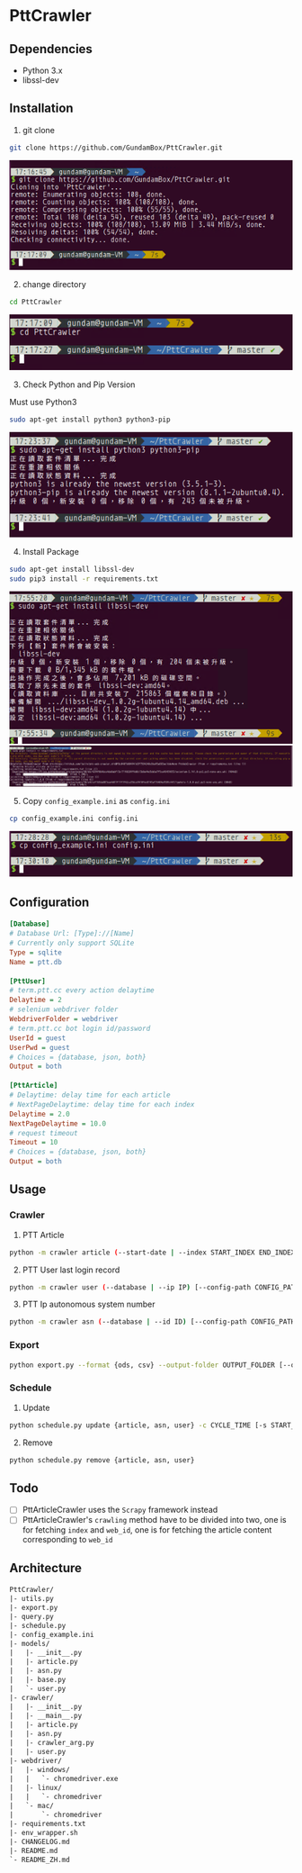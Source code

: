 # PttCrawler

## Dependencies

* Python 3.x
* libssl-dev

## Installation

1. git clone

```bash
git clone https://github.com/GundamBox/PttCrawler.git
```

![img1](img/1.PNG)

2. change directory

```bash
cd PttCrawler
```

![img1](img/2.PNG)

3. Check Python and Pip Version

Must use Python3

```bash
sudo apt-get install python3 python3-pip
```

![img1](img/3.PNG)

4. Install Package

```bash
sudo apt-get install libssl-dev
sudo pip3 install -r requirements.txt 
```

![img1](img/4.PNG)
![img1](img/5.PNG)

5. Copy `config_example.ini` as `config.ini`

```bash
cp config_example.ini config.ini
```

![img1](img/6.PNG)

## Configuration

```ini
[Database]
# Database Url: [Type]://[Name]
# Currently only support SQLite
Type = sqlite
Name = ptt.db

[PttUser]
# term.ptt.cc every action delaytime
Delaytime = 2
# selenium webdriver folder
WebdriverFolder = webdriver
# term.ptt.cc bot login id/password
UserId = guest
UserPwd = guest
# Choices = {database, json, both}
Output = both

[PttArticle]
# Delaytime: delay time for each article
# NextPageDelaytime: delay time for each index
Delaytime = 2.0
NextPageDelaytime = 10.0
# request timeout
Timeout = 10
# Choices = {database, json, both}
Output = both
```

## Usage

### Crawler

1. PTT Article

```bash
python -m crawler article (--start-date | --index START_INDEX END_INDEX) [--config-path CONFIG_PATH]
```

2. PTT User last login record

```bash
python -m crawler user (--database | --ip IP) [--config-path CONFIG_PATH]
```

3. PTT Ip autonomous system number

```bash
python -m crawler asn (--database | --id ID) [--config-path CONFIG_PATH]
```

### Export

```bash
python export.py --format {ods, csv} --output-folder OUTPUT_FOLDER [--output-prefix OUTPUT_PREFIX]
```

### Schedule

1. Update

```bash
python schedule.py update {article, asn, user} -c CYCLE_TIME [-s START_DATETIME] [--virtualenv VIRTUALENV_PATH]
```

2. Remove

```bash
python schedule.py remove {article, asn, user}
```

## Todo

- [ ] PttArticleCrawler uses the `Scrapy` framework instead
- [ ] PttArticleCrawler's `crawling` method have to be divided into two, one is for fetching `index` and `web_id`, one is for fetching the article content corresponding to `web_id`

## Architecture

```
PttCrawler/
|- utils.py
|- export.py
|- query.py
|- schedule.py
|- config_example.ini
|- models/
|   |- __init__.py
|   |- article.py
|   |- asn.py
|   |- base.py
|   `- user.py
|- crawler/
|   |- __init__.py
|   |- __main__.py
|   |- article.py
|   |- asn.py
|   |- crawler_arg.py
|   |- user.py
|- webdriver/
|   |- windows/
|   |   `- chromedriver.exe
|   |- linux/
|   |   `- chromedriver
|   `- mac/
|       `- chromedriver
|- requirements.txt
|- env_wrapper.sh
|- CHANGELOG.md
|- README.md
`- README_ZH.md
```